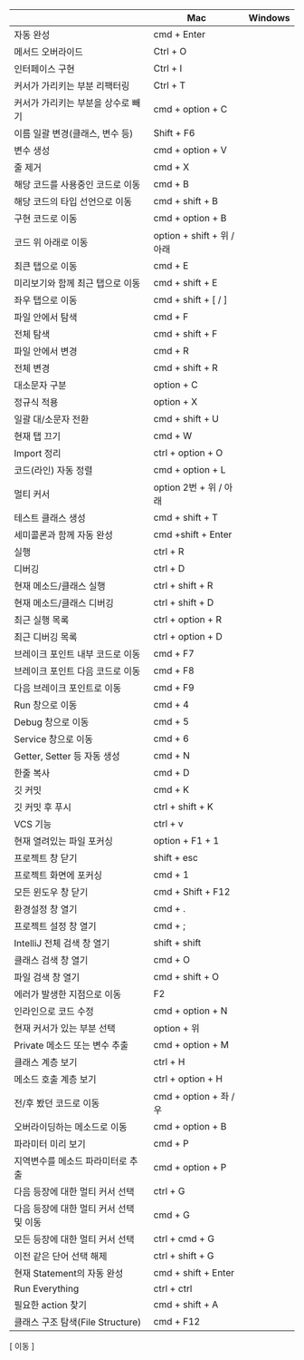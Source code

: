 

|                           | Mac                     | Windows |
| ------------------------- | ----------------------- | ------- |
| 자동 완성                     | cmd + Enter             |         |
| 메서드 오버라이드                 | Ctrl + O                |         |
| 인터페이스 구현                  | Ctrl + I                |         |
| 커서가 가리키는 부분 리팩터링          | Ctrl + T                |         |
| 커서가 가리키는 부분을 상수로 빼기       | cmd + option + C        |         |
| 이름 일괄 변경(클래스, 변수 등)       | Shift + F6              |         |
| 변수 생성                     | cmd + option + V        |         |
| 줄 제거                      | cmd + X                 |         |
| 해당 코드를 사용중인 코드로 이동        | cmd + B                 |         |
| 해당 코드의 타입 선언으로 이동         | cmd + shift + B         |         |
| 구현 코드로 이동                 | cmd + option + B        |         |
| 코드 위 아래로 이동               | option + shift + 위 / 아래 |         |
| 최큰 탭으로 이동                 | cmd + E                 |         |
| 미리보기와 함께 최근 탭으로 이동        | cmd + shift + E         |         |
| 좌우 탭으로 이동                 | cmd + shift + [ / ]     |         |
| 파일 안에서 탐색                 | cmd + F                 |         |
| 전체 탐색                     | cmd + shift + F         |         |
| 파일 안에서 변경                 | cmd + R                 |         |
| 전체 변경                     | cmd + shift + R         |         |
| 대소문자 구분                   | option + C              |         |
| 정규식 적용                    | option + X              |         |
| 일괄 대/소문자 전환               | cmd + shift + U         |         |
| 현재 탭 끄기                   | cmd + W                 |         |
| Import 정리                 | ctrl + option + O       |         |
| 코드(라인) 자동 정렬              | cmd + option + L        |         |
| 멀티 커서                     | option 2번 + 위 / 아래      |         |
| 테스트 클래스 생성                | cmd + shift + T         |         |
| 세미콜론과 함께 자동 완성            | cmd +shift + Enter      |         |
| 실행                        | ctrl + R                |         |
| 디버깅                       | ctrl + D                |         |
| 현재 메소드/클래스 실행             | ctrl + shift + R        |         |
| 현재 메소드/클래스 디버깅            | ctrl + shift + D        |         |
| 최근 실행 목록                  | ctrl + option + R       |         |
| 최근 디버깅 목록                 | ctrl + option + D       |         |
| 브레이크 포인트 내부 코드로 이동        | cmd + F7                |         |
| 브레이크 포인트 다음 코드로 이동        | cmd + F8                |         |
| 다음 브레이크 포인트로 이동           | cmd + F9                |         |
| Run 창으로 이동                | cmd + 4                 |         |
| Debug 창으로 이동              | cmd + 5                 |         |
| Service 창으로 이동            | cmd + 6                 |         |
| Getter, Setter 등 자동 생성    | cmd + N                 |         |
| 한줄 복사                     | cmd + D                 |         |
| 깃 커밋                      | cmd + K                 |         |
| 깃 커밋 후 푸시                 | ctrl + shift + K        |         |
| VCS 기능                    | ctrl + v                |         |
| 현재 열려있는 파일 포커싱            | option + F1 + 1         |         |
| 프로젝트 창 닫기                 | shift + esc             |         |
| 프로젝트 화면에 포커싱              | cmd + 1                 |         |
| 모든 윈도우 창 닫기               | cmd + Shift + F12       |         |
| 환경설정 창 열기                 | cmd + .                 |         |
| 프로젝트 설정 창 열기              | cmd + ;                 |         |
| IntelliJ 전체 검색 창 열기       | shift + shift           |         |
| 클래스 검색 창 열기               | cmd + O                 |         |
| 파일 검색 창 열기                | cmd + shift + O         |         |
| 에러가 발생한 지점으로 이동           | F2                      |         |
| 인라인으로 코드 수정               | cmd + option + N        |         |
| 현재 커서가 있는 부분 선택           | option + 위              |         |
| Private 메소드 또는 변수 추출      | cmd + option + M        |         |
| 클래스 계층 보기                 | ctrl + H                |         |
| 메소드 호출 계층 보기              | ctrl + option + H       |         |
| 전/후 봤던 코드로 이동             | cmd + option + 좌 / 우    |         |
| 오버라이딩하는 메소드로 이동           | cmd + option + B        |         |
| 파라미터 미리 보기                | cmd + P                 |         |
| 지역변수를 메소드 파라미터로 추출        | cmd + option + P        |         |
| 다음 등장에 대한 멀티 커서 선택        | ctrl + G                |         |
| 다음 등장에 대한 멀티 커서 선택 및 이동   | cmd + G                 |         |
| 모든 등장에 대한 멀티 커서 선택        | ctrl + cmd + G          |         |
| 이전 같은 단어 선택 해제            | ctrl + shift + G        |         |
| 현재 Statement의 자동 완성       | cmd + shift + Enter     |         |
| Run Everything            | ctrl + ctrl             |         |
| 필요한 action 찾기             | cmd + shift + A         |         |
| 클래스 구조 탐색(File Structure) | cmd + F12               |         |

[ 이동 ]